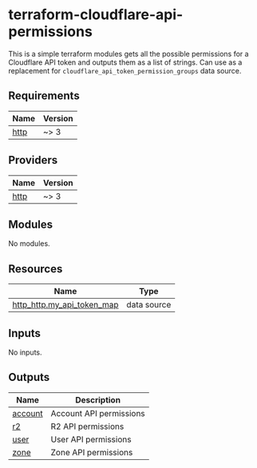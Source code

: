 # terraform-cloudflare-api-permissions

This is a simple terraform modules gets all the possible permissions for a Cloudflare API token and outputs them as a list of strings.
Can use as a replacement for `cloudflare_api_token_permission_groups` data source.
<!-- BEGIN_TF_DOCS -->
## Requirements

| Name | Version |
|------|---------|
| <a name="requirement_http"></a> [http](#requirement\_http) | ~> 3 |

## Providers

| Name | Version |
|------|---------|
| <a name="provider_http"></a> [http](#provider\_http) | ~> 3 |

## Modules

No modules.

## Resources

| Name | Type |
|------|------|
| [http_http.my_api_token_map](https://registry.terraform.io/providers/hashicorp/http/latest/docs/data-sources/http) | data source |

## Inputs

No inputs.

## Outputs

| Name | Description |
|------|-------------|
| <a name="output_account"></a> [account](#output\_account) | Account API permissions |
| <a name="output_r2"></a> [r2](#output\_r2) | R2 API permissions |
| <a name="output_user"></a> [user](#output\_user) | User API permissions |
| <a name="output_zone"></a> [zone](#output\_zone) | Zone API permissions |
<!-- END_TF_DOCS -->